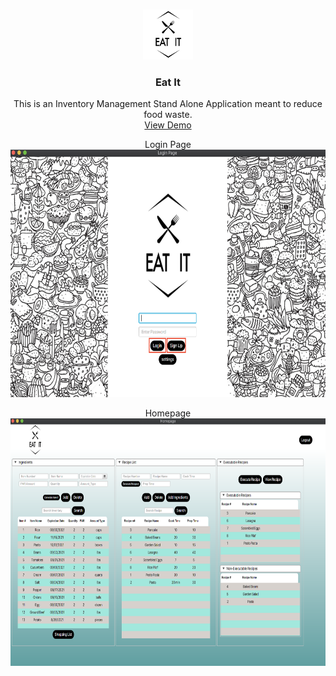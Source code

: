 <!--
*** Thanks for checking out the Best-README-Template. If you have a suggestion
*** that would make this better, please fork the repo and create a pull request
*** or simply open an issue with the tag "enhancement".
*** Thanks again! Now go create something AMAZING! :D
***
***
***
*** To avoid retyping too much info. Do a search and replace for the following:
*** github_username, repo_name, twitter_handle, email, project_title, project_description
-->



<!-- PROJECT SHIELDS -->
<!--
*** I'm using markdown "reference style" links for readability.
*** Reference links are enclosed in brackets [ ] instead of parentheses ( ).
*** See the bottom of this document for the declaration of the reference variables
*** for contributors-url, forks-url, etc. This is an optional, concise syntax you may use.
*** https://www.markdownguide.org/basic-syntax/#reference-style-links
-->


<!-- PROJECT LOGO -->
<br />
<p align="center">
  <a href="https://github.com/sergiogutierrez2/CS160EatIt">
    <img src="images/logo.png" alt="Logo" width="80" height="80">
  </a>

  <h3 align="center">Eat It</h3>

  <p align="center">
    This is an Inventory Management Stand Alone Application meant to reduce food waste.
    <br />
    <a href="https://www.youtube.com/watch?v=TDy7UStrL_Y" target="_blank" rel="noopener noreferrer">View Demo</a>
  </p>
  <p align="center">
    Login Page
    <a href="https://github.com/sergiogutierrez2/CS160EatIt">
      <img src="images/loginpage.png" alt="homepage" width="686" height="396">
    </a>
  </p>
  <p align="center">
    Homepage
    <a href="https://github.com/sergiogutierrez2/CS160EatIt">
      <img src="images/screenshot.png" alt="homepage" width="686" height="396">
    </a>
  </p>
</p>


